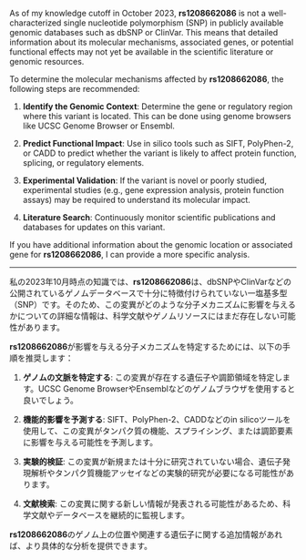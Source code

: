 As of my knowledge cutoff in October 2023, **rs1208662086** is not a well-characterized single nucleotide polymorphism (SNP) in publicly available genomic databases such as dbSNP or ClinVar. This means that detailed information about its molecular mechanisms, associated genes, or potential functional effects may not yet be available in the scientific literature or genomic resources.

To determine the molecular mechanisms affected by **rs1208662086**, the following steps are recommended:

1. **Identify the Genomic Context**: Determine the gene or regulatory region where this variant is located. This can be done using genome browsers like UCSC Genome Browser or Ensembl.

2. **Predict Functional Impact**: Use in silico tools such as SIFT, PolyPhen-2, or CADD to predict whether the variant is likely to affect protein function, splicing, or regulatory elements.

3. **Experimental Validation**: If the variant is novel or poorly studied, experimental studies (e.g., gene expression analysis, protein function assays) may be required to understand its molecular impact.

4. **Literature Search**: Continuously monitor scientific publications and databases for updates on this variant.

If you have additional information about the genomic location or associated gene for **rs1208662086**, I can provide a more specific analysis.

---

私の2023年10月時点の知識では、**rs1208662086**は、dbSNPやClinVarなどの公開されているゲノムデータベースで十分に特徴付けられていない一塩基多型（SNP）です。そのため、この変異がどのような分子メカニズムに影響を与えるかについての詳細な情報は、科学文献やゲノムリソースにはまだ存在しない可能性があります。

**rs1208662086**が影響を与える分子メカニズムを特定するためには、以下の手順を推奨します：

1. **ゲノムの文脈を特定する**: この変異が存在する遺伝子や調節領域を特定します。UCSC Genome BrowserやEnsemblなどのゲノムブラウザを使用すると良いでしょう。

2. **機能的影響を予測する**: SIFT、PolyPhen-2、CADDなどのin silicoツールを使用して、この変異がタンパク質の機能、スプライシング、または調節要素に影響を与える可能性を予測します。

3. **実験的検証**: この変異が新規または十分に研究されていない場合、遺伝子発現解析やタンパク質機能アッセイなどの実験的研究が必要になる可能性があります。

4. **文献検索**: この変異に関する新しい情報が発表される可能性があるため、科学文献やデータベースを継続的に監視します。

**rs1208662086**のゲノム上の位置や関連する遺伝子に関する追加情報があれば、より具体的な分析を提供できます。